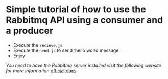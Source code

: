 # Simple tutorial of how to use the Rabbitmq API using a consumer and a producer
- Execute the `recieve.js`
- Execute the `send.js` to send 'hello world message'
- Enjoy

*You need to have the Rabbitmq server installed visit the following website for more information*
[official docs](https://www.rabbitmq.com/download.html)
